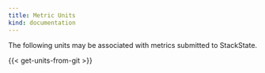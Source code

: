 ```yaml
---
title: Metric Units
kind: documentation
---
```


The following units may be associated with metrics submitted to StackState.

{{< get-units-from-git >}}

